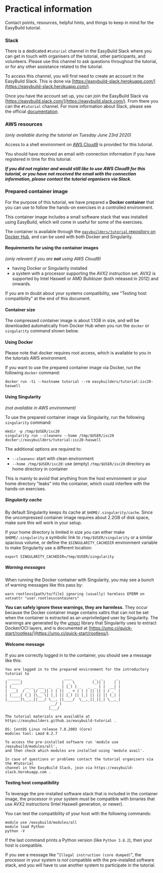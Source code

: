 # Practical information

Contact points, resources, helpful hints, and things to keep in mind for the EasyBuild tutorial.


### Slack

There is a dedicated `#tutorial` channel in the EasyBuild Slack where you can get in touch with 
organisers of the tutorial, other participants, and volunteers. Please use this channel to ask
questions throughout the tutorial, or for any other assistance related to the tutorial.

To access this channel, you will first need to create an account in the EasyBuild Slack.
This is done via [https://easybuild-slack.herokuapp.com/](https://easybuild-slack.herokuapp.com/).

Once you have the account set up, you can join the EasyBuild Slack via [https://easybuild.slack.com/](https://easybuild.slack.com/). From there you can the `#tutorial` channel.
For more information about Slack, please see the official [documentation](https://slack.com/intl/en-no/help/categories/200111606-Using-Slack).


### AWS resources

*(only available during the tutorial on Tuesday June 23rd 2020)*

Access to a shell environment on [AWS Cloud9](https://aws.amazon.com/cloud9/) is provided
for this tutorial.

You should have received an email with connection information if you have registered in time for this tutorial.

***If you did not register and would still like to use AWS Cloud9 for this tutorial, or you have not received
the email with the connection information, please contact the tutorial organisers via Slack.***


### Prepared container image

For the purpose of this tutorial, we have prepared a **Docker container**
that you can use to follow the hands-on exercises in a controlled environment.

This container image includes a small software stack that was installed using
EasyBuild, which will come in useful for some of the exercises.

The container is available through the [`easybuilders/tutorial` repository on Docker Hub](https://hub.docker.com/r/easybuilders/tutorial), and can be used with both Docker and Singularity.

#### Requirements for using the container images

*(only relevant if you are* ***not*** *using AWS Cloud9)*

* having Docker or Singularity installed
* a system with a processor supporting the AVX2 instruction set. AVX2 is supported by Intel Haswell or AMD Bulldozer (both released in 2012) and onwards.

If you are in doubt about your systems compatibility, see "Testing host compatibility" at the end of this document.

#### Container size

The compressed container image is about 1.1GB in size,
and will be downloaded automatically from Docker Hub when you run the `docker` or `singularity` command shown below.

#### Using Docker

Please note that docker requires root access, which is available to you in the tutorials AWS environment.

If you want to use the prepared container image via Docker,
run the following `docker` command:

```
docker run -ti --hostname tutorial --rm easybuilders/tutorial:isc20-haswell
```


#### Using Singularity

*(not available in AWS environment)*

To use the prepared container image via Singularity,
run the following `singularity` command:

```shell
mkdir -p /tmp/$USER/isc20
singularity run --cleanenv --home /tmp/$USER/isc20 docker://easybuilders/tutorial:isc20-haswell
```

The additional options are required to:

* `--cleanenv`: start with clean environment
* `--home /tmp/$USER/isc20`: use (empty) `/tmp/$USER/isc20` directory as home directory in container

This is mainly to avoid that anything from the host environment or your home directory "leaks" into
the container, which could interfere with the hands-on exercises.

##### Singularity cache

By default Singularity keeps its cache at `$HOME/.singularity/cache`.
Since the uncompressed container image requires about 2.2GB of disk space,
make sure this will work in your setup.

If your home directory is limited in size you can either make `$HOME/.singularity` a symbolic link to
`/tmp/$USER/singularity` or a similar spacious volume, or define the `$SINGULARITY_CACHEDIR` environment variable
to make Singulartiy use a different location:

```shell
export SINGULARITY_CACHEDIR=/tmp/$USER/singularity
```

##### Warning messages

When running the Docker container with Singularity, you may see a bunch of warning messages like
this pass by:

```
warn rootless{path/to/file} ignoring (usually) harmless EPERM on setxattr "user.rootlesscontainers"
```

**You can safely ignore these warnings, they are harmless.**
They occur because the Docker container image contains xattrs that can not be set when the container
is extracted as an unpriviledged user by Singularity.
The warnings are generated by the [umoci](https://umo.ci/) library that Singularity uses to extract Docker/OCI layers,
and is documented at [https://umo.ci/quick-start/rootless/](https://umo.ci/quick-start/rootless/).

#### Welcome message

If you are correctly logged in to the container, you should see a message like this:

```
You are logged in to the prepared environment for the introductory tutorial to
 ______                    ____          _  _      _
|  ____|                  |  _ \        (_)| |    | |
| |__    __ _  ___  _   _ | |_) | _   _  _ | |  __| |
|  __|  / _` |/ __|| | | ||  _ < | | | || || | / _` |
| |____| (_| |\__ \| |_| || |_) || |_| || || || (_| |
|______|\__,_||___/ \__, ||____/  \__,_||_||_| \__,_|
                     __/ |
                    |___/

The tutorial materials are available at https://easybuilders.github.io/easybuild-tutorial .

OS: CentOS Linux release 7.8.2003 (Core)
modules tool: Lmod 8.2.7

To access the pre-installed software run 'module use /easybuild/modules/all',
and then check which modules are installed using 'module avail'.

In case of questions or problems contact the tutorial organisers via the #tutorial
channel in the EasyBuild Slack, join via https://easybuild-slack.herokuapp.com .
```

#### Testing host compatibility

To leverage the pre-installed software stack that is included in the container image,
the processor in your system must be compatible with binaries that use AVX2 instructions
(Intel Haswell generation, or newer).

You can test the compatibility of your host with the following commands:

```shell
module use /easybuild/modules/all
module load Python
python -V
```

If the last command prints a Python version (like `Python 3.8.2`), then your host is compatible.

If you see a message like "`Illegal instruction (core dumped)`", the processor in your system is *not* compatible
with the pre-installed software stack, and you will have to use another system to participate in the tutorial.
